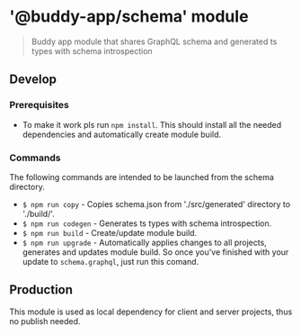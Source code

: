 # '@buddy-app/schema' module

> Buddy app module that shares GraphQL schema and generated ts types with schema introspection

## Develop

### Prerequisites

- To make it work pls run `npm install`. This should install all the needed dependencies and automatically create module build.

### Commands

The following commands are intended to be launched from the schema directory.

- `$ npm run copy` - Copies schema.json from './src/generated' directory to './build/'.
- `$ npm run codegen` - Generates ts types with schema introspection.
- `$ npm run build` - Create/update module build.
- `$ npm run upgrade` - Automatically applies changes to all projects, generates and updates module build. So once you've finished with your update to `schema.graphql`, just run this comand.

## Production

This module is used as local dependency for client and server projects, thus no publish needed.
